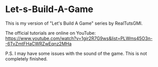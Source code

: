 # Let-s-Build-A-Game

This is my version of "Let's Build A Game" series by RealTutsGMl.

The official tutorials are online on YouTube: https://www.youtube.com/watch?v=1gir2R7G9ws&list=PLWms45O3n--6TvZmtFHaCWRZwEqnz2MHa

P.S. I may have some issues with the sound of the game. This is not completely finished.
